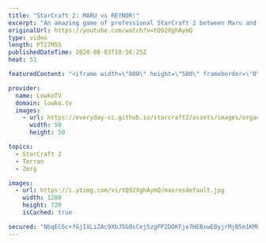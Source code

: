 ```yaml
---
title: "StarCraft 2: MARU vs REYNOR!"
excerpt: "An amazing game of professional StarCraft 2 between Maru and Reynor. Epic moments and mistakes by both players. This is certainly one of the highest level games of Zerg versus Terran that has recently been played.  Get more videos & support my work: http://www.patreon.com/lowkotv  My second channel:"
originalUrl: https://youtube.com/watch?v=tQ92XghAymQ
type: video
length: PT27M5S
publishedDateTime: 2020-08-03T10:56:25Z
heat: 51

featuredContent: "<iframe width=\"800\" height=\"500\" frameborder=\"0\" src=\"https://www.youtube.com/embed/tQ92XghAymQ\" allow=\"accelerometer; autoplay; encrypted-media; gyroscope; picture-in-picture\" allowfullscreen></iframe>"

provider:
  name: LowkoTV
  domain: lowko.tv
  images:
    - url: https://everyday-cc.github.io/starcraft2/assets/images/organizations/lowko.tv-50x50.jpg
      width: 50
      height: 50

topics:
  - StarCraft 2
  - Terran
  - Zerg

images:
  - url: https://i.ytimg.com/vi/tQ92XghAymQ/maxresdefault.jpg
    width: 1280
    height: 720
    isCached: true

secured: "NbqEC6c+fGjIXLiZAc9XbJ5G0sCej5zgPP2DOKFje7HEBxwE0yjrMjB5m1KMPANcgC4BvC2rApOjlA8/UY/Bq+lazoRfXjWugb3GPHQA3yQNwtWapAQ/o06mqA8gbArzewsGtlUUXrbydT4oyUSLv5+UaeOpaHmgIakbMVkpFlqpqCSK0eVEZvtL6rUyW6uJmPGoUSsibxTNMSxUwExbOd0l+2qM0an/XFX5yK7Mj/lLBQzccsi+8H+/2Xj9z+6thkKupvVuAMl5wPkIYs5YvAwo8xiaUTv4zmVRuS5H7zj8hPo/FFsGGAA2vNNXpxmra78POJT+gHQDYCRlkk0cQICiP0fqfBGRCWS+E3zkMgMBvTnlB6e/e9aTwG5t19oLqBJ8zpJBC96MnL3BcbpgU6kxXcs+xa/ca6Dy127RIHQ3q0KN6Ni1wVELze3eF0Vo;xCTwNolDqpP7fEfcLHSeZw=="
---
```


